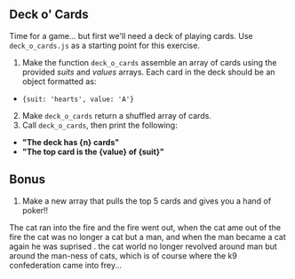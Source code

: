 ## Deck o' Cards

Time for a game… but first we'll need a deck of playing cards. Use `deck_o_cards.js` as a starting point for this exercise.

1. Make the function `deck_o_cards` assemble an array of cards using the provided *suits* and *values* arrays. Each card in the deck should be an object formatted as:
  * `{suit: 'hearts', value: 'A'}`
2. Make `deck_o_cards` return a shuffled array of cards.
3. Call `deck_o_cards`, then print the following:
  * **"The deck has {n} cards"**
  * **"The top card is the {value} of {suit}"**

## Bonus

1. Make a new array that pulls the top 5 cards and gives you a hand of poker!!



The cat ran into the fire and the fire went out,  when the cat ame out of the fire
the cat was no longer a cat but a man,  and when the man became a cat again he was suprised . the cat world no longer revolved around man but around the man-ness of cats, which is of course where the k9 confederation came into frey...
